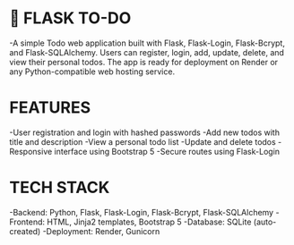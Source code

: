 # 📝 FLASK TO-DO 
-A simple Todo web application built with Flask, Flask-Login, Flask-Bcrypt, and Flask-SQLAlchemy. Users can register, login, add, update, delete, and view their personal todos.
The app is ready for deployment on Render or any Python-compatible web hosting service.

# FEATURES
-User registration and login with hashed passwords
-Add new todos with title and description
-View a personal todo list
-Update and delete todos
-Responsive interface using Bootstrap 5
-Secure routes using Flask-Login

# TECH STACK
-Backend: Python, Flask, Flask-Login, Flask-Bcrypt, Flask-SQLAlchemy
-Frontend: HTML, Jinja2 templates, Bootstrap 5
-Database: SQLite (auto-created)
-Deployment: Render, Gunicorn
